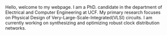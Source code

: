 
Hello, welcome to my webpage. I am a PhD. candidate in the department of Electrical and Computer Engineering at UCF. My primary research focuses on Physical Design of Very-Large-Scale-Integrated(VLSI) circuits. I am currently working on synthesizing and optimizing  robust clock distribution networks.      


